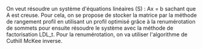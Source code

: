 On veut résoudre un système d'équations linéaires (S) : Ax = b sachant que A est creuse.
Pour cela, on se propose de stocker la matrice par la méthode de rangement profil en utilisant un profil
optimisé grâce à la renumérotation de sommets pour ensuite résoudre le système avec la méthode de
factorisation LDL_t.
Pour la renumérotation, on va utiliser l'algorithme de Cuthill McKee inverse.
